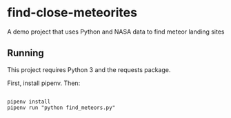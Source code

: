 # find-close-meteorites
A demo project that uses Python and NASA data to find meteor landing sites

## Running

This project requires Python 3 and the requests package.

First, install pipenv. Then:

```

pipenv install
pipenv run "python find_meteors.py"
```



